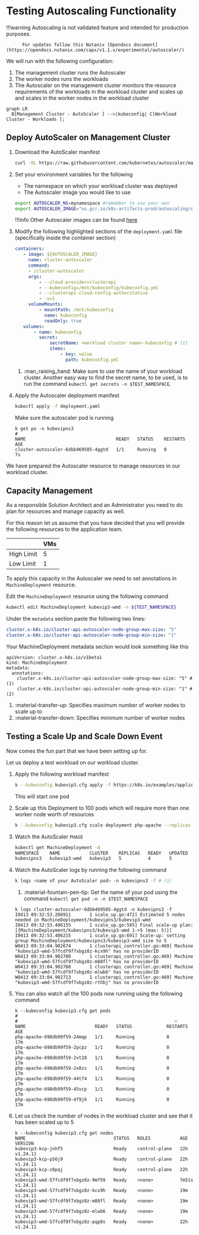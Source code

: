 # Testing Autoscaling Functionality

!!!warning
          Autoscaling is not validated feature and intended for production purposes.

          For updates follow this Nutanix [Opendocs document](https://opendocs.nutanix.com/capx/v1.1.x/experimental/autoscaler/)

We will run with the following configuration:

1. The management cluster runs the Autoscaler 
2. The worker nodes runs the workloads
3. The Autoscaler on the management cluster monitors the resource requirements of the workloads in the workload cluster and scales up and scales in the worker nodes in the workload cluster

``` mermaid
graph LR
  B[Management Cluster - AutoScaler ] -->|kubeconfig| C[Workload Cluster - Workloads ];
```

## Deploy AutoScaler on Management Cluster

1. Download the AutoScaler manifest
   
    ```bash
    curl -OL https://raw.githubusercontent.com/kubernetes/autoscaler/master/cluster-autoscaler/cloudprovider/clusterapi/examples/deployment.yaml
    ```

2. Set your environment variables for the following
   
    - The namespace on which your workload cluster was deployed
    - The Autoscaler image you would like to use 
   
    ```bash
    export AUTOSCALER_NS=mynamespace #remember to use your own 
    export AUTOSCALER_IMAGE="us.gcr.io/k8s-artifacts-prod/autoscaling/cluster-autoscaler:v1.24.1"
    ```
 
    !!!info
           Other Autoscaler images can be found [here](https://github.com/kubernetes/autoscaler/releases)


3. Modify the following highlighted sections of the ``deployment.yaml`` file (specifically inside the container section)
   
    ```yaml hl_lines="6-14 18"
    containers:
       - image: ${AUTOSCALER_IMAGE}
         name: cluster-autoscaler
         command:
         - /cluster-autoscaler
         args:
             - --cloud-provider=clusterapi
             - --kubeconfig=/mnt/kubeconfig/kubeconfig.yml
             - --clusterapi-cloud-config-authoritative
             - -v=1
         volumeMounts:
             - mountPath: /mnt/kubeconfig
               name: kubeconfig
               readOnly: true
       volumes:
           - name: kubeconfig
             secret:
                 secretName: <workload cluster name>-kubeconfig # (1)
                 items:
                     - key: value
                       path: kubeconfig.yml
    ```

    1.  :man_raising_hand: Make sure to use the name of your workload cluster. Another easy way to find the secret name, to be used, is to run the command ``kubectl get secrets -n $TEST_NAMESPACE``.


4. Apply the Autoscaler deployment manifest
 
    ``` bash
    kubectl apply -f deployment.yaml 
    ```

    Make sure the autoscaler pod is running 
 
    ``` { .bash .no-copy }
    k get po -n kubevipns3    
    #                                                                            
    NAME                                  READY   STATUS    RESTARTS   AGE
    cluster-autoscaler-6dbb469585-4ggtd   1/1     Running   0          7s
    ```

We have prepared the Autoscaler resource to manage resources in our workload cluster.

## Capacity Management

As a responsible Solution Architect and an Administrator you need to do plan for resources and manage capacity as well. 

For this reason let us assume that you have decided that you will provide the following resources to the application team.

<table>
<thead>
  <tr>
    <th></th>
    <th>VMs</th>
  </tr>
</thead>
<tbody>
  <tr>
    <td>High Limit</td>
    <td>5</td>
  </tr>
  <tr>
    <td>Low Limit</td>
    <td>1</td>
  </tr>
</tbody>
</table>

To apply this capacity in the Autoscaler we need to set annotations in ``MachineDeployment`` resource.

Edit the ``MachineDeployment`` resource using the following command 

```bash
kubectl edit MachineDeployment kubevip3-wmd -n ${TEST_NAMESPACE}
```
Under the ``metadata`` section paste the following two lines:

```yaml
cluster.x-k8s.io/cluster-api-autoscaler-node-group-max-size: "5"
cluster.x-k8s.io/cluster-api-autoscaler-node-group-min-size: "1"
```
Your MachineDeployment metadata section would look something like this 
``` { .yaml .no-copy} 
apiVersion: cluster.x-k8s.io/v1beta1
kind: MachineDeployment
metadata:
  annotations:
    cluster.x-k8s.io/cluster-api-autoscaler-node-group-max-size: "5" # (1)
    cluster.x-k8s.io/cluster-api-autoscaler-node-group-min-size: "1" # (2)
```

1.  :material-transfer-up: Specifies maximum number of worker nodes to scale up to 
2.  :material-transfer-down: Specifies minimum number of worker nodes 

## Testing a Scale Up and Scale Down Event

Now comes the fun part that we have been setting up for. 

Let us deploy a test workload on our workload cluster.

1. Apply the following workload manifest
   
    ```bash
    k --kubeconfig kubevip3.cfg apply -f https://k8s.io/examples/application/php-apache.yaml
    ```
 
    This will start one pod

2. Scale up this Deployment to 100 pods which will require more than one worker node worth of resources
   
    ```bash
   k --kubeconfig kubevip3.cfg scale deployment php-apache --replicas 100
   ```

3. Watch the AutoScaler ``PHASE``
    
    ```bash
    kubectl get MachineDeployment -A                                                                      
    NAMESPACE    NAME           CLUSTER    REPLICAS   READY   UPDATED   UNAVAILABLE   PHASE       AGE   VERSION
    kubevipns3   kubevip3-wmd   kubevip3   5          4       5         1             ScalingUp   22h   v1.24.11
    ```
4.  Watch the AutoScaler logs by running the following command

     ```bash
     k logs <name of your AutoScaler pod> -n kubevipns3 -f # (1)
     ```
     
     1.  :material-fountain-pen-tip: Get the name of your pod using the command ``kubectl get pod -n -n $TEST_NAMESPACE``
 
    
     ``` { .bash .no-copy }
     k logs cluster-autoscaler-6dbb469585-4ggtd -n kubevipns3 -f 
     I0413 09:32:53.208911       1 scale_up.go:472] Estimated 5 nodes needed in MachineDeployment/kubevipns3/kubevip3-wmd
     I0413 09:32:53.406155       1 scale_up.go:595] Final scale-up plan: [{MachineDeployment/kubevipns3/kubevip3-wmd 1->5 (max: 5)}]
     I0413 09:32:53.406215       1 scale_up.go:691] Scale-up: setting group MachineDeployment/kubevipns3/kubevip3-wmd size to 5
     W0413 09:33:04.902674       1 clusterapi_controller.go:469] Machine "kubevip3-wmd-57fcdf9f7xbgz8z-kcx9h" has no providerID
     W0413 09:33:04.902700       1 clusterapi_controller.go:469] Machine "kubevip3-wmd-57fcdf9f7xbgz8z-m88fl" has no providerID
     W0413 09:33:04.902708       1 clusterapi_controller.go:469] Machine "kubevip3-wmd-57fcdf9f7xbgz8z-mlwb6" has no providerID
     W0413 09:33:04.902713       1 clusterapi_controller.go:469] Machine "kubevip3-wmd-57fcdf9f7xbgz8z-rthbj" has no providerID                                                                                      
     ```

5. You can also watch all the 100 pods now running using the following command

     ``` { .bash .no-copy }
     k --kubeconfig kubevip3.cfg get pods       
     #
     #                                                           ─
     NAME                          READY   STATUS             RESTARTS   AGE
     php-apache-698db99f59-24mqp   1/1     Running            0          17m
     php-apache-698db99f59-2pcpz   1/1     Running            0          17m
     php-apache-698db99f59-2vt28   1/1     Running            0          17m
     php-apache-698db99f59-2x8zs   1/1     Running            0          17m
     php-apache-698db99f59-44tf4   1/1     Running            0          17m
     php-apache-698db99f59-45vcp   1/1     Running            0          17m
     php-apache-698db99f59-4f9j6   1/1     Running            0          17m
     ```

6. Let us check the number of nodes in the workload cluster and see that it has been scaled up to 5 
    
    ``` { .bash .no-copy }
    k --kubeconfig kubevip3.cfg get nodes                                                                 
    NAME                                 STATUS   ROLES           AGE     VERSION
    kubevip3-kcp-jnhf5                   Ready    control-plane   22h     v1.24.11
    kubevip3-kcp-p56j9                   Ready    control-plane   22h     v1.24.11
    kubevip3-kcp-z8pqj                   Ready    control-plane   22h     v1.24.11
    kubevip3-wmd-57fcdf9f7xbgz8z-9mf59   Ready    <none>          7m51s   v1.24.11
    kubevip3-wmd-57fcdf9f7xbgz8z-kcx9h   Ready    <none>          19m     v1.24.11
    kubevip3-wmd-57fcdf9f7xbgz8z-m88fl   Ready    <none>          19m     v1.24.11
    kubevip3-wmd-57fcdf9f7xbgz8z-mlwb6   Ready    <none>          19m     v1.24.11
    kubevip3-wmd-57fcdf9f7xbgz8z-pqp8s   Ready    <none>          22h     v1.24.11
    ```